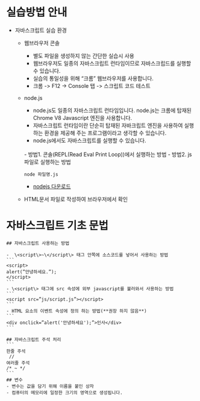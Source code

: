 # 실습방법 안내 
- 자바스크립트 실습 환경 
	- 웹브라우저 콘솔 
		- 별도 파일을 생성하지 않는 간단한 실습시 사용
		- 웹브라우저도 일종의 자바스크립트 런타임이므로 자바스크립드를 실행할 수 있습니다.     
		- 실습의 통일성을 위해 “크롬” 웹브라우저를 사용합니다.
		- 크롬 -> F12 -> Console 탭 -> 스크립트 코드 테스트
	- node.js
		- node.js도 일종의 자바스크립트 런타임입니다.  node.js는 크롬에 탑재된 Chrome V8 Javascript 엔진을 사용합니다. 
		- 자바스크립트 런타임이란 단순히 탑재된 자바크립트 엔진을 사용하여 실행하는 환경을 제공해 주는 프로그램이라고 생각할 수 있습니다.
		- node.js에서도 자바스크립트를 실행할 수 있습니다. 
		<br>
		- 방법1. 콘솔(REPL(Read Eval Print Loop))에서 실행하는 방법
		- 방법2. js 파일로 실행하는 방법
		
		```
		node 파일명.js 
		```
		
		- [nodejs 다운로드](https://nodejs.org/ko/)
		
	- HTML문서 파일로 작성하여 브라우저에서 확인
			
# 자바스크립트 기초 문법 

	## 자바스크립트 사용하는 방법 
	
	-  \<script\>~\</script\> 태그 안쪽에 소스코드를 넣어서 사용하는 방법
	```
	<script>
	alert(”안녕하세요.”);
	</script>  
	```
	- \<script\> 태그에 src 속성에 외부 javascript를 불러와서 사용하는 방법
	```
	<script src=”js/script.js”></script>
	```
	- HTML 요소의 이벤트 속성에 정의 하는 방법(**권장 하지 않음**)
	```
	<div onclick=”alert('안녕하세요');”>인사</div>
	```
	
	## 자바스크립트 주석 처리 
	```
	한줄 주석
	 // 
	여러줄 주석
	/* ~ */
	```
	## 변수
	- 변수는 값을 담기 위해 이름을 붙인 상자 
	- 컴퓨터의 메모리에 일정한 크기의 영역으로 생성됩니다.